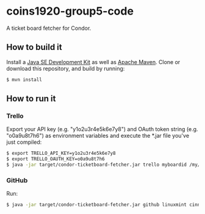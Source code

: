 # coins1920-group5-code
A ticket board fetcher for Condor.

## How to build it
Install a [Java SE Development Kit](https://www.oracle.com/technetwork/java/javase/downloads/index.html) as well
as [Apache Maven](https://maven.apache.org/). Clone or download this repository, and build by running:
```bash
$ mvn install
```

## How to run it
### Trello
Export your API key (e.g. "y1o2u3r4e5k6e7y8") and OAuth token string (e.g. "o0a9u8t7h6") as environment variables
and execute the *.jar file you've just compiled:
```bash
$ export TRELLO_API_KEY=y1o2u3r4e5k6e7y8
$ export TRELLO_OAUTH_KEY=o0a9u8t7h6
$ java -jar target/condor-ticketboard-fetcher.jar trello myboardid /my/output/folder/
```

### GitHub
Run:
```bash
$ java -jar target/condor-ticketboard-fetcher.jar github linuxmint cinnamon-spices-extensions /my/output/folder/
```
